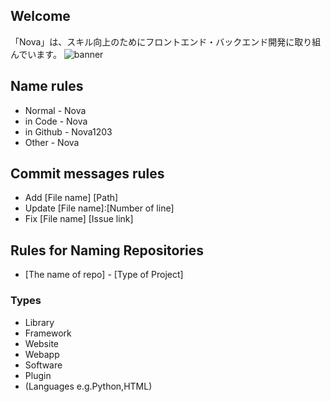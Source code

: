 ## Welcome
「Nova」は、スキル向上のためにフロントエンド・バックエンド開発に取り組んでいます。
![banner](https://github.com/Nova1203/.github/assets/138958366/3fafe354-bdb1-4690-be25-ddc338503f05)
## Name rules
- Normal - Nova
- in Code - Nova
- in Github - Nova1203
- Other - Nova
## Commit messages rules
- Add [File name] [Path]
- Update [File name]:[Number of line]
- Fix [File name] [Issue link]
## Rules for Naming Repositories
- [The name of repo] - [Type of Project]
### Types
- Library
- Framework
- Website
- Webapp
- Software
- Plugin
- (Languages e.g.Python,HTML)
